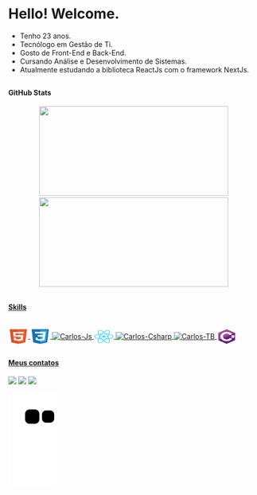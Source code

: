 # Hello! Welcome.

- Tenho 23 anos.
- Tecnólogo em Gestão de Ti. 
- Gosto de Front-End e Back-End.
- Cursando Análise e Desenvolvimento de Sistemas.
- Atualmente estudando a biblioteca ReactJs com o framework NextJs.

##

#### GitHub Stats
<div align="center">
  <a href="https://github.com/carlosuzeda">
  <img height="180em" width="380em"src="https://github-readme-stats.vercel.app/api?username=carlosuzeda&show_icons=true&theme=tokyonight&include_all_commits=true&count_private=true"/>
  <img height="180em" width="380em" src="https://github-readme-stats.vercel.app/api/top-langs/?username=carlosuzeda&layout=compact&langs_count=7&theme=tokyonight"/>
</div>

##
  
 #### Skills
 <div style="display: inline_block"><br>
  <img align="center" alt="Carlos-HTML" height="30" width="40" src="https://raw.githubusercontent.com/devicons/devicon/master/icons/html5/html5-original.svg">
  <img align="center" alt="Carlos-CSS" height="30" width="40" src="https://raw.githubusercontent.com/devicons/devicon/master/icons/css3/css3-original.svg">
  <img align="center" alt="Carlos-Js" height="30" width="40" src="https://cdn.jsdelivr.net/gh/devicons/devicon/icons/javascript/javascript-plain.svg">
  <img align="center" alt="Carlos-React" height="30" width="40" src="https://raw.githubusercontent.com/devicons/devicon/master/icons/react/react-original.svg">
  <img align="center" alt="Carlos-Csharp" height="30" width="40" src="https://cdn.jsdelivr.net/gh/devicons/devicon/icons/nextjs/nextjs-original.svg">
  <img align="center" alt="Carlos-TB" height="30" width="40" src="https://cdn.jsdelivr.net/gh/devicons/devicon/icons/typescript/typescript-plain.svg">
  <img align="center" alt="Carlos-Csharp" height="30" width="40" src="https://raw.githubusercontent.com/devicons/devicon/master/icons/csharp/csharp-original.svg">
</div>
  
 ##

#### Meus contatos
<div>
<a href="https://www.instagram.com/carlos.uzeda.33/" target="_blank"><img src="https://img.shields.io/badge/-Instagram-%23FF0000?style=for-the-badge&logo=instagram&logoColor=white" target="_blank"></a>
<a href = "mailto:carlosuzeda.dev@gmail.com"><img src="https://img.shields.io/badge/-Gmail-%23333?style=for-the-badge&logo=gmail&logoColor=white" target="_blank"></a>
<a href="https://www.linkedin.com/in/carlos-uzeda/" target="_blank"><img src="https://img.shields.io/badge/-LinkedIn-%230077B5?style=for-the-badge&logo=linkedin&logoColor=white" target="_blank"></a> 

  ![Snake animation](https://github.com/carlosuzeda/carlosuzeda/blob/output/github-contribution-grid-snake.svg)
 
</div>
